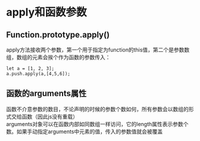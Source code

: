# apply和函数参数
## Function.prototype.apply()
apply方法接收两个参数，第一个用于指定为function的this值，第二个是参数数组，数组的元素会挨个作为函数的参数传入：
```
let a = [1, 2, 3];
a.push.apply(a,[4,5,6]);
```
## 函数的arguments属性
函数不介意参数的数目，不论声明的时候的参数个数如何，所有参数会以数组的形式交给函数（因此js没有重载）  
arguments对象可以在函数内部如同数组一样访问，它的length属性表示参数个数。如果手动指定arguments中元素的值，传入的参数值就会被覆盖